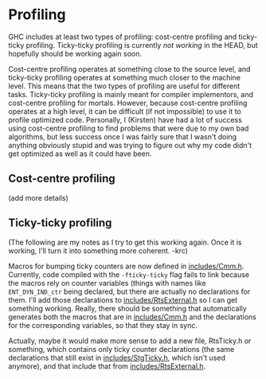 # Profiling


GHC includes at least two types of profiling: cost-centre profiling and ticky-ticky profiling. Ticky-ticky profiling is currently *not working* in the HEAD, but hopefully should be working again soon.


Cost-centre profiling operates at something close to the source level, and ticky-ticky profiling operates at something much closer to the machine level. This means that the two types of profiling are useful for different tasks. Ticky-ticky profiling is mainly meant for compiler implementors, and cost-centre profiling for mortals. However, because cost-centre profiling operates at a high level, it can be difficult (if not impossible) to use it to profile optimized code. Personally, I (Kirsten) have had a lot of success using cost-centre profiling to find problems that were due to my own bad algorithms, but less success once I was fairly sure that I wasn't doing anything obviously stupid and was trying to figure out why my code didn't get optimized as well as it could have been.

## Cost-centre profiling


(add more details)

## Ticky-ticky profiling


(The following are my notes as I try to get this working again. Once it is working, I'll turn it into something more coherent. -krc)


Macros for bumping ticky counters are now defined in [includes/Cmm.h](/trac/ghc/browser/ghc/includes/Cmm.h). Currently, code compiled with the `-fticky-ticky` flag fails to link because the macros rely on counter variables (things with names like `ENT_DYN_IND_ctr` being declared, but there are actually no declarations for them. I'll add those declarations to [includes/RtsExternal.h](/trac/ghc/browser/ghc/includes/RtsExternal.h) so I can get something working. Really, there should be something that automatically generates both the macros that are in [includes/Cmm.h](/trac/ghc/browser/ghc/includes/Cmm.h) and the declarations for the corresponding variables, so that they stay in sync.


Actually, maybe it would make more sense to add a new file, RtsTicky.h or something, which contains only ticky counter declarations (the same declarations that still exist in [includes/StgTicky.h](/trac/ghc/browser/ghc/includes/StgTicky.h), which isn't used anymore), and that include that from [includes/RtsExternal.h](/trac/ghc/browser/ghc/includes/RtsExternal.h).
